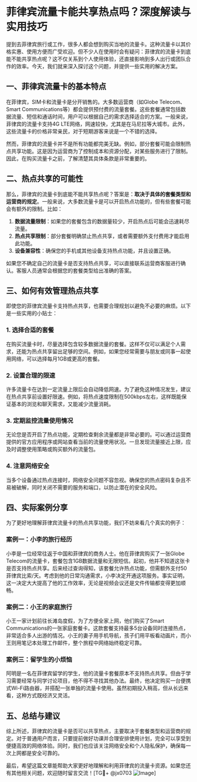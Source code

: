# 菲律宾流量卡能共享热点吗？深度解读与实用技巧

提到去菲律宾旅行或工作，很多人都会想到购买当地的流量卡。这种流量卡以其价格实惠、使用方便而广受欢迎。但不少人在使用时会有疑问：菲律宾的流量卡到底能不能共享热点呢？这不仅关系到个人使用体验，还直接影响到多人出行或团队合作的效率。今天，我们就来深入探讨这个问题，并提供一些实用的解决方案。

## 一、菲律宾流量卡的基本特点

在菲律宾，SIM卡和流量卡是分开销售的。大多数运营商（如Globe Telecom、Smart Communications等）都会提供预付费的流量套餐。这些套餐通常包括数据流量、短信和通话时间，用户可以根据自己的需求选择适合的方案。一般来说，菲律宾的流量卡支持4G LTE网络，网速较快，尤其是在马尼拉等大城市。此外，这些流量卡的价格非常亲民，对于短期游客来说是一个不错的选择。

然而，菲律宾的流量卡并不是所有功能都完美无缺。例如，部分套餐可能会限制热点共享功能。这是因为运营商为了控制成本和资源分配，对某些服务进行了限制。因此，在购买流量卡之前，了解清楚其具体条款是非常重要的。

## 二、热点共享的可能性

那么，菲律宾的流量卡到底能不能共享热点呢？答案是：**取决于具体的套餐类型和运营商的规定**。一般来说，大多数流量卡是可以开启热点功能的，但有些套餐可能会有额外的限制。比如：

1. **数据流量限制**：如果您的套餐包含的数据量较少，开启热点后可能会迅速耗尽流量。
2. **热点共享限制**：部分套餐明确禁止热点共享，或者需要额外支付费用才能启用此功能。
3. **设备兼容性**：确保您的手机或其他设备支持热点功能，并且设置正确。

如果您不确定自己的流量卡是否支持热点共享，可以直接联系运营商客服进行确认。客服人员通常会根据您的套餐类型给出准确的答案。

## 三、如何有效管理热点共享

即使您的菲律宾流量卡支持热点共享，也需要合理规划以避免不必要的麻烦。以下是一些实用的小贴士：

### 1. 选择合适的套餐
在购买流量卡时，尽量选择包含较多数据流量的套餐。这样不仅可以满足个人需求，还能为热点共享留出足够的空间。例如，如果您经常需要与朋友或同事一起使用网络，可以选择每月1GB或更高的套餐。

### 2. 设置合理的限速
许多流量卡在达到一定流量上限后会自动降低网速。为了避免这种情况发生，建议在热点共享前设置好限速。例如，将热点速度限制在500kbps左右，这样既能保证基本的浏览和聊天需求，又能减少流量消耗。

### 3. 定期监控流量使用情况
无论您是否开启了热点功能，定期检查剩余流量都是非常必要的。可以通过运营商提供的官方应用程序或网站查看当前的流量使用状况。一旦发现流量接近上限，应及时调整使用策略或购买额外的流量包。

### 4. 注意网络安全
当多个设备通过热点连接时，网络安全问题不容忽视。确保您的热点密码复杂且不易被破解，同时关闭不需要的服务和端口，以防止潜在的安全风险。

## 四、实际案例分享

为了更好地理解菲律宾流量卡的热点共享功能，我们不妨来看几个真实的例子：

### 案例一：小李的旅行经历
小李是一位经常往返于中国和菲律宾的商务人士。他在菲律宾购买了一张Globe Telecom的流量卡，套餐包含1GB数据流量和无限短信。起初，他并不知道这张卡是否支持热点共享。后来经过查询得知，该套餐允许热点功能，但需额外支付50菲律宾比索/天。考虑到他的日常沟通需求，小李决定开通这项服务。事实证明，这一决定大大提高了他的工作效率，无论是视频会议还是文件传输都变得更加顺畅。

### 案例二：小王的家庭旅行
小王一家计划前往长滩岛度假，为了方便全家上网，他们购买了Smart Communications的一张家庭套餐卡。这款套餐支持最多5台设备同时连接热点，非常适合多人出游的情况。小王的妻子用手机导航，孩子们用平板看动画片，而小王则用笔记本处理工作邮件，整个旅程中网络始终稳定可靠。

### 案例三：留学生的小烦恼
阿明是一名在菲律宾留学的学生，他的流量卡套餐原本不支持热点共享。但由于学习需要经常与同学讨论项目，他不得不寻找其他办法。最终，他决定购买一台便携式Wi-Fi路由器，并搭配一张单独的流量卡使用。虽然初期投入稍高，但从长远来看，这种方式既经济又灵活。

## 五、总结与建议

综上所述，菲律宾的流量卡是否可以共享热点，主要取决于套餐类型和运营商的规定。对于普通用户而言，只要提前做好功课并合理安排使用计划，完全可以享受到便捷高效的网络体验。同时，我们也应该关注网络安全和个人隐私保护，确保每一次上网都是安全可靠的。

最后，希望这篇文章能帮助大家更好地理解和利用菲律宾的流量卡资源。如果您还有其他相关问题，欢迎随时留言交流！[TG💪+ @jx0703 ![Image](https://github.com/user-attachments/assets/dbca1d08-cadb-493c-b0ec-ad6f7a83f270)]
